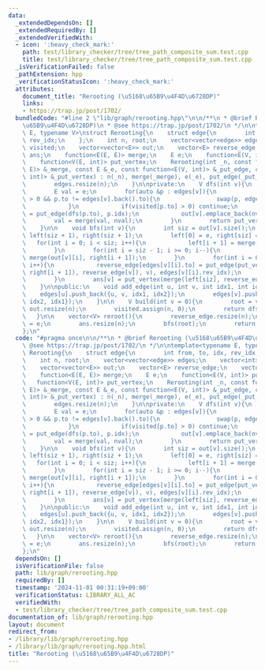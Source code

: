 ```yaml
---
data:
  _extendedDependsOn: []
  _extendedRequiredBy: []
  _extendedVerifiedWith:
  - icon: ':heavy_check_mark:'
    path: test/library_checker/tree/tree_path_composite_sum.test.cpp
    title: test/library_checker/tree/tree_path_composite_sum.test.cpp
  _isVerificationFailed: false
  _pathExtension: hpp
  _verificationStatusIcon: ':heavy_check_mark:'
  attributes:
    document_title: "Rerooting (\u5168\u65B9\u4F4D\u6728DP)"
    links:
    - https://trap.jp/post/1702/
  bundledCode: "#line 2 \"lib/graph/rerooting.hpp\"\n\n/**\n * @brief Rerooting (\u5168\
    \u65B9\u4F4D\u6728DP)\n * @see https://trap.jp/post/1702/\n */\n\ntemplate<typename\
    \ E, typename V>\nstruct Rerooting{\n    struct edge{\n        int from, to, idx,\
    \ rev_idx;\n    };\n    int n, root;\n    vector<vector<edge>> edges;\n    vector<int>\
    \ visited;\n    vector<vector<E>> out;\n    vector<E> reverse_edge;\n    vector<V>\
    \ ans;\n    function<E(E, E)> merge;\n    E e;\n    function<E(V, int)> put_edge;\n\
    \    function<V(E, int)> put_vertex;\n    Rerooting(int _n, const function<E(E,\
    \ E)> &_merge, const E &_e, const function<E(V, int)> &_put_edge, const function<V(E,\
    \ int)> &_put_vertex) : n(_n), merge(_merge), e(_e), put_edge(_put_edge), put_vertex(_put_vertex){\n\
    \        edges.resize(n);\n    }\n\nprivate:\n    V dfs(int v){\n        visited[v]++;\n\
    \        E val = e;\n        for(auto &p : edges[v]){\n            if(visited[p.to]\
    \ > 0 && p.to != edges[v].back().to){\n                swap(p, edges[v].back());\n\
    \            }\n            if(visited[p.to] > 0) continue;\n            E nval\
    \ = put_edge(dfs(p.to), p.idx);\n            out[v].emplace_back(nval);\n    \
    \        val = merge(val, nval);\n        }\n        return put_vertex(val, v);\n\
    \    }\n\n    void bfs(int v){\n        int siz = out[v].size();\n        vector<E>\
    \ left(siz + 1), right(siz + 1);\n        left[0] = e, right[siz] = e;\n     \
    \   for(int i = 0; i < siz; i++){\n            left[i + 1] = merge(left[i], out[v][i]);\n\
    \        }\n        for(int i = siz - 1; i >= 0; i--){\n            right[i] =\
    \ merge(out[v][i], right[i + 1]);\n        }\n        for(int i = 0; i < siz;\
    \ i++){\n            reverse_edge[edges[v][i].to] = put_edge(put_vertex(merge(merge(left[i],\
    \ right[i + 1]), reverse_edge[v]), v), edges[v][i].rev_idx);\n            bfs(edges[v][i].to);\n\
    \        }\n        ans[v] = put_vertex(merge(left[siz], reverse_edge[v]), v);\n\
    \    }\n\npublic:\n    void add_edge(int u, int v, int idx1, int idx2){\n    \
    \    edges[u].push_back({u, v, idx1, idx2});\n        edges[v].push_back({v, u,\
    \ idx2, idx1});\n    }\n\n    V build(int v = 0){\n        root = v;\n       \
    \ out.resize(n);\n        visited.assign(n, 0);\n        return dfs(root);\n \
    \   }\n\n    vector<V> reroot(){\n        reverse_edge.resize(n);\n        reverse_edge[root]\
    \ = e;\n        ans.resize(n);\n        bfs(root);\n        return ans;\n    }\n\
    };\n"
  code: "#pragma once\n\n/**\n * @brief Rerooting (\u5168\u65B9\u4F4D\u6728DP)\n *\
    \ @see https://trap.jp/post/1702/\n */\n\ntemplate<typename E, typename V>\nstruct\
    \ Rerooting{\n    struct edge{\n        int from, to, idx, rev_idx;\n    };\n\
    \    int n, root;\n    vector<vector<edge>> edges;\n    vector<int> visited;\n\
    \    vector<vector<E>> out;\n    vector<E> reverse_edge;\n    vector<V> ans;\n\
    \    function<E(E, E)> merge;\n    E e;\n    function<E(V, int)> put_edge;\n \
    \   function<V(E, int)> put_vertex;\n    Rerooting(int _n, const function<E(E,\
    \ E)> &_merge, const E &_e, const function<E(V, int)> &_put_edge, const function<V(E,\
    \ int)> &_put_vertex) : n(_n), merge(_merge), e(_e), put_edge(_put_edge), put_vertex(_put_vertex){\n\
    \        edges.resize(n);\n    }\n\nprivate:\n    V dfs(int v){\n        visited[v]++;\n\
    \        E val = e;\n        for(auto &p : edges[v]){\n            if(visited[p.to]\
    \ > 0 && p.to != edges[v].back().to){\n                swap(p, edges[v].back());\n\
    \            }\n            if(visited[p.to] > 0) continue;\n            E nval\
    \ = put_edge(dfs(p.to), p.idx);\n            out[v].emplace_back(nval);\n    \
    \        val = merge(val, nval);\n        }\n        return put_vertex(val, v);\n\
    \    }\n\n    void bfs(int v){\n        int siz = out[v].size();\n        vector<E>\
    \ left(siz + 1), right(siz + 1);\n        left[0] = e, right[siz] = e;\n     \
    \   for(int i = 0; i < siz; i++){\n            left[i + 1] = merge(left[i], out[v][i]);\n\
    \        }\n        for(int i = siz - 1; i >= 0; i--){\n            right[i] =\
    \ merge(out[v][i], right[i + 1]);\n        }\n        for(int i = 0; i < siz;\
    \ i++){\n            reverse_edge[edges[v][i].to] = put_edge(put_vertex(merge(merge(left[i],\
    \ right[i + 1]), reverse_edge[v]), v), edges[v][i].rev_idx);\n            bfs(edges[v][i].to);\n\
    \        }\n        ans[v] = put_vertex(merge(left[siz], reverse_edge[v]), v);\n\
    \    }\n\npublic:\n    void add_edge(int u, int v, int idx1, int idx2){\n    \
    \    edges[u].push_back({u, v, idx1, idx2});\n        edges[v].push_back({v, u,\
    \ idx2, idx1});\n    }\n\n    V build(int v = 0){\n        root = v;\n       \
    \ out.resize(n);\n        visited.assign(n, 0);\n        return dfs(root);\n \
    \   }\n\n    vector<V> reroot(){\n        reverse_edge.resize(n);\n        reverse_edge[root]\
    \ = e;\n        ans.resize(n);\n        bfs(root);\n        return ans;\n    }\n\
    };\n"
  dependsOn: []
  isVerificationFile: false
  path: lib/graph/rerooting.hpp
  requiredBy: []
  timestamp: '2024-11-01 00:31:19+09:00'
  verificationStatus: LIBRARY_ALL_AC
  verifiedWith:
  - test/library_checker/tree/tree_path_composite_sum.test.cpp
documentation_of: lib/graph/rerooting.hpp
layout: document
redirect_from:
- /library/lib/graph/rerooting.hpp
- /library/lib/graph/rerooting.hpp.html
title: "Rerooting (\u5168\u65B9\u4F4D\u6728DP)"
---
```

